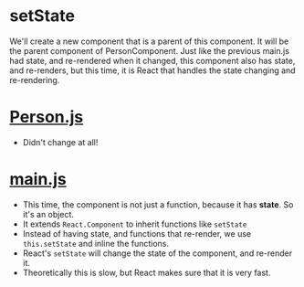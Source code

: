 # setState

We'll create a new component that is a parent of this component. It will be the parent component of PersonComponent.
Just like the previous main.js had state, and re-rendered when it changed, this component also has state, and
re-renders, but this time, it is React that handles the state changing and re-rendering.

# [Person.js](Person.js)

* Didn't change at all!

# [main.js](main.js)

* This time, the component is not just a function, because it has **state**. So it's an object.
* It extends `React.Component` to inherit functions like `setState`
* Instead of having state, and functions that re-render, we use `this.setState` and inline the functions.
* React's `setState` will change the state of the component, and re-render it.
* Theoretically this is slow, but React makes sure that it is very fast.
